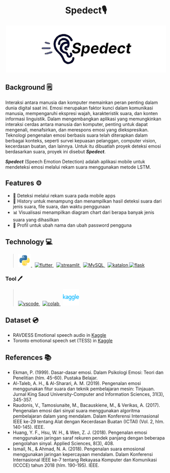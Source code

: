 <div align="center">
  <h1 style="text-align: center;">Spedect🎙</h1>

![Tomatoes Pictures](https://raw.githubusercontent.com/Sutrisno42/Speedect/main/assets/logoasli.png)
</br>

</div>

## Background 🗒

Interaksi antara manusia dan komputer memainkan peran penting dalam dunia digital saat ini. Emosi merupakan faktor kunci dalam komunikasi manusia, mempengaruhi ekspresi wajah, karakteristik suara, dan konten informasi linguistik. Dalam mengembangkan aplikasi yang memungkinkan interaksi cerdas antara manusia dan komputer, penting untuk dapat mengenali, menafsirkan, dan merespons emosi yang diekspresikan. Teknologi pengenalan emosi berbasis suara telah diterapkan dalam berbagai konteks, seperti survei kepuasan pelanggan, computer vision, kecerdasan buatan, dan lainnya. Untuk itu dibuatlah proyek deteksi emosi berdasarkan suara, proyek ini disebut **_Spedect_**.

**_Spedect_** (Speech Emotion Detection) adalah aplikasi mobile untuk mendeteksi emosi melalui rekam suara menggunakan metode LSTM.

## Features ⚙

- 🔎 Deteksi melalui rekam suara pada mobile apps
- 📖 History untuk menampung dan menampilkan hasil deteksi suara dari jenis suara, file suara, dan waktu penggunaan
- 📊 Visualisasi menampilkan diagram chart dari berapa banyak jenis suara yang dihasilkan
- 👳 Profil untuk ubah nama dan ubah password pengguna

## Technology 💻

> <a href="https://www.python.org" target="_blank" rel="noreferrer"> <img src="https://raw.githubusercontent.com/devicons/devicon/master/icons/python/python-original.svg" alt="python" width="40" height="40"/> </a>&nbsp; <a href="https://flutter.dev/" target="_blank" rel="noreferrer"> <img src="https://www.vectorlogo.zone/logos/flutterio/flutterio-icon.svg" alt="flutter" width="40" height="40"/> </a>&nbsp; <a href="https://streamlit.io/" target="_blank" rel="noreferrer"> <img src="https://seeklogo.com/images/S/streamlit-logo-1A3B208AE4-seeklogo.com.png" alt="streamlit" width="50" height="30"/> </a>&nbsp; <a href="https://www.mysql.com/" target="_blank" rel="noreferrer"> <img src="https://www.vectorlogo.zone/logos/mysql/mysql-icon.svg" alt="MySQL"  height="40"/> </a>&nbsp; <a href="https://katalon.com/" target="_blank" rel="noreferrer"> <img src="https://seeklogo.com/images/K/katalon-icon-logo-31C98AC16C-seeklogo.com.png" alt="katalon" height="30"/> </a> <a href="https://flask.palletsprojects.com" target="_blank" rel="noreferrer"> <img src="https://www.vectorlogo.zone/logos/pocoo_flask/pocoo_flask-icon.svg" alt="flask" width="100" height="40"/> </a>

### Tool 🖊

> <a href="https://code.visualstudio.com/" target="_blank" rel="noreferrer"> <img src="https://code.visualstudio.com/assets/images/code-stable.png" alt="vscode" width="40" height="40"/> </a> &nbsp; <a href="https://colab.research.google.com" target="_blank" rel="noreferrer"> <img src="https://colab.research.google.com/img/colab_favicon_256px.png" alt="colab" width="40" height="40"/> </a>&nbsp; <a href="https://kaggle.com/" target="_blank" rel="noreferrer"> <img src="https://raw.githubusercontent.com/devicons/devicon/master/icons/kaggle/kaggle-original-wordmark.svg" alt="kaggle" height="50"/> </a>

## Dataset 💿

- RAVDESS Emotional speech audio in [Kaggle](https://www.kaggle.com/datasets/uwrfkaggler/ravdess-emotional-speech-audio)
- Toronto emotional speech set (TESS) in [Kaggle](https://www.kaggle.com/datasets/ejlok1/toronto-emotional-speech-set-tess)

## References 📚

- Ekman, P. (1999). Dasar-dasar emosi. Dalam Psikologi Emosi: Teori dan Penelitian (hlm. 45-60). Pustaka Belajar.
- Al-Taleb, A. H., & Al-Sharari, A. M. (2019). Pengenalan emosi menggunakan fitur suara dan teknik pembelajaran mesin: Tinjauan. Jurnal King Saud University-Computer and Information Sciences, 31(3), 345-357.
- Raudonis, V., Tamosiunaite, M., Bacauskiene, M., & Verikas, A. (2017). Pengenalan emosi dari sinyal suara menggunakan algoritma pembelajaran dalam yang mendalam. Dalam Konferensi Internasional IEEE ke-29 tentang Alat dengan Kecerdasan Buatan (ICTAI) (Vol. 2, hlm. 140-145). IEEE.
- Huang, Y. F., Hsu, W. H., & Wen, Z. J. (2018). Pengenalan emosi menggunakan jaringan saraf rekuren pendek panjang dengan beberapa pengolahan sinyal. Applied Sciences, 8(3), 408.
- Ismail, N., & Ahmad, N. A. (2018). Pengenalan suara emosional menggunakan jaringan kepercayaan mendalam. Dalam Konferensi Internasional IEEE ke-7 tentang Rekayasa Komputer dan Komunikasi (ICCCE) tahun 2018 (hlm. 190-195). IEEE.
